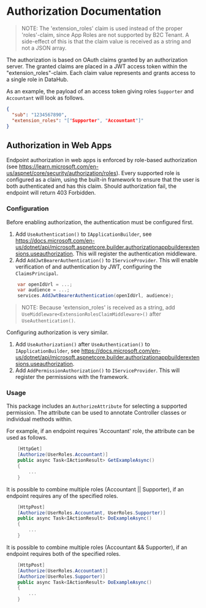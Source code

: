 # Authorization Documentation

> NOTE: The 'extension_roles' claim is used instead of the proper 'roles'-claim, since App Roles are not supported by B2C Tenant. A side-effect of this is that the claim value is received as a string and not a JSON array.

The authorization is based on OAuth claims granted by an authorization server.
The granted claims are placed in a JWT access token within the "extension_roles"-claim.
Each claim value represents and grants access to a single role in DataHub.

As an example, the payload of an access token giving roles `Supporter` and `Accountant` will look as follows.

```Json
{
  "sub": "1234567890",
  "extension_roles": "["Supporter", "Accountant"]"
}
```

## Authorization in Web Apps

Endpoint authorization in web apps is enforced by role-based authorization (see <https://learn.microsoft.com/en-us/aspnet/core/security/authorization/roles>).
Every supported role is configured as a claim, using the built-in framework to ensure that the user is both authenticated and has this claim.
Should authorization fail, the endpoint will return 403 Forbidden.

### Configuration

Before enabling authorization, the authentication must be configured first.

1) Add `UseAuthentication()` to `IApplicationBuilder`, see <https://docs.microsoft.com/en-us/dotnet/api/microsoft.aspnetcore.builder.authorizationappbuilderextensions.useauthorization>. This will register the authentication middleware.
2) Add `AddJwtBearerAuthentication()` to `IServiceProvider`. This will enable verification of and authentication by JWT, configuring the `ClaimsPrincipal`.

```C#
    var openIdUrl = ...;
    var audience = ...;
    services.AddJwtBearerAuthentication(openIdUrl, audience);
```

> NOTE: Because 'extension_roles' is received as a string, add `UseMiddleware<ExtensionRolesClaimMiddleware>()` after `UseAuthentication()`.

Configuring authorization is very similar.

1) Add `UseAuthorization()` after `UseAuthentication()` to `IApplicationBuilder`, see <https://docs.microsoft.com/en-us/dotnet/api/microsoft.aspnetcore.builder.authorizationappbuilderextensions.useauthorization>.
2) Add `AddPermissionAuthorization()` to `IServiceProvider`. This will register the permissions with the framework.

### Usage

This package includes an `AuthorizeAttribute` for selecting a supported permission.
The attribute can be used to annotate Controller classes or individual methods within.

For example, if an endpoint requires 'Accountant' role, the attribute can be used as follows.

```C#
    [HttpGet]
    [Authorize(UserRoles.Accountant)]
    public async Task<IActionResult> GetExampleAsync()
    {
        ...
    }
```

It is possible to combine multiple roles (Accountant || Supporter), if an endpoint requires any of the specified roles.

```C#
    [HttpPost]
    [Authorize(UserRoles.Accountant, UserRoles.Supporter)]
    public async Task<IActionResult> DoExampleAsync()
    {
        ...
    }
```

It is possible to combine multiple roles (Accountant && Supporter), if an endpoint requires both of the specified roles.

```C#
    [HttpPost]
    [Authorize(UserRoles.Accountant)]
    [Authorize(UserRoles.Supporter)]
    public async Task<IActionResult> DoExampleAsync()
    {
        ...
    }
```
